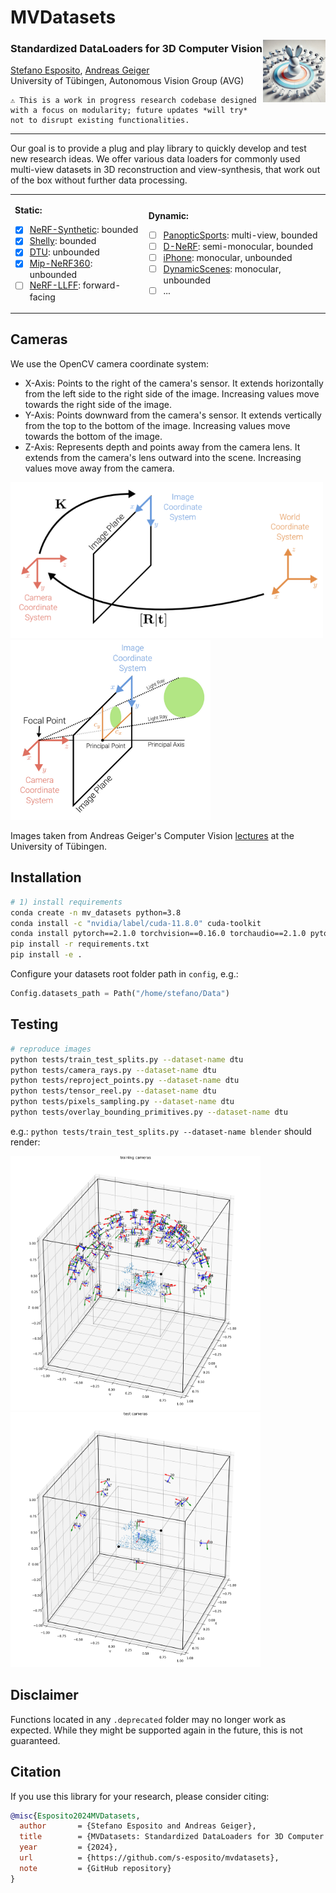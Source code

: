 # MVDatasets


<img align="right" width="100" height="100" src="imgs/art.webp">

### Standardized DataLoaders for 3D Computer Vision

[Stefano Esposito](https://s-esposito.github.io/), [Andreas Geiger](https://www.cvlibs.net/)
<br>
University of Tübingen, Autonomous Vision Group (AVG)

```
⚠️ This is a work in progress research codebase designed with a focus on modularity; future updates *will try* not to disrupt existing functionalities.
```

---

Our goal is to provide a plug and play library to quickly develop and test new research ideas. We offer various data loaders for commonly used multi-view datasets in 3D reconstruction and view-synthesis, that work out of the box without further data processing.


<table>
<tr>
<td>

**Static:**
- [x] [NeRF-Synthetic](#): bounded
- [x] [Shelly](#): bounded
- [x] [DTU](#): unbounded
- [x] [Mip-NeRF360](#): unbounded
- [ ] [NeRF-LLFF](#): forward-facing

</td>
<td>

**Dynamic:**
- [ ] [PanopticSports](#): multi-view, bounded
- [ ] [D-NeRF](#): semi-monocular, bounded
- [ ] [iPhone](#): monocular, unbounded
- [ ] [DynamicScenes](#): monocular, unbounded
- [ ] ...

</td>
</tr>
</table>

## Cameras

We use the OpenCV camera coordinate system:
- X-Axis: Points to the right of the camera's sensor. It extends horizontally from the left side to the right side of the image. Increasing values move towards the right side of the image.
- Y-Axis: Points downward from the camera's sensor. It extends vertically from the top to the bottom of the image. Increasing values move towards the bottom of the image.
- Z-Axis: Represents depth and points away from the camera lens. It extends from the camera's lens outward into the scene. Increasing values move away from the camera.

<p float="left">
  <img src="imgs/pose_and_intrinsics.png" width="500"/>
  <img src="imgs/projection_with_principal_point_offset.png" width="320"/>
</p>   

Images taken from Andreas Geiger's Computer Vision [lectures](https://uni-tuebingen.de/fakultaeten/mathematisch-naturwissenschaftliche-fakultaet/fachbereiche/informatik/lehrstuehle/autonomous-vision/lectures/computer-vision/) at the University of Tübingen.


## Installation

```bash
# 1) install requirements
conda create -n mv_datasets python=3.8
conda install -c "nvidia/label/cuda-11.8.0" cuda-toolkit
conda install pytorch==2.1.0 torchvision==0.16.0 torchaudio==2.1.0 pytorch-cuda=11.8 -c pytorch -c nvidia
pip install -r requirements.txt
pip install -e .
```

Configure your datasets root folder path in `config`, e.g.:
```python
Config.datasets_path = Path("/home/stefano/Data")
```

## Testing

```bash
# reproduce images
python tests/train_test_splits.py --dataset-name dtu
python tests/camera_rays.py --dataset-name dtu
python tests/reproject_points.py --dataset-name dtu
python tests/tensor_reel.py --dataset-name dtu
python tests/pixels_sampling.py --dataset-name dtu
python tests/overlay_bounding_primitives.py --dataset-name dtu
```

e.g.: `python tests/train_test_splits.py --dataset-name blender` should render:

<p float="left">
  <img src="imgs/blender_training_cameras.png" width="400"/>
  <img src="imgs/blender_test_cameras.png" width="400"/>
</p>

## Disclaimer

Functions located in any `.deprecated` folder may no longer work as expected. While they might be supported again in the future, this is not guaranteed.

## Citation

If you use this library for your research, please consider citing:

```bibtex
@misc{Esposito2024MVDatasets,
  author       = {Stefano Esposito and Andreas Geiger},
  title        = {MVDatasets: Standardized DataLoaders for 3D Computer Vision},
  year         = {2024},
  url          = {https://github.com/s-esposito/mvdatasets},
  note         = {GitHub repository}
}
```